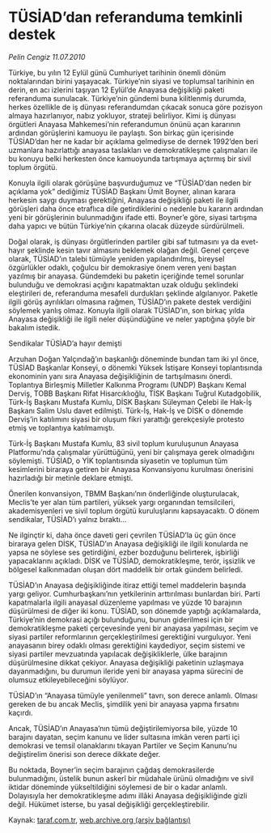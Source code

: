 # TÜSİAD’dan referanduma temkinli destek

*Pelin Cengiz 11.07.2010*

<div class="yazi"><p>Türkiye, bu yılın 12 Eylül günü Cumhuriyet tarihinin önemli dönüm noktalarından birini yaşayacak. Türkiye’nin siyasi ve toplumsal tarihinin en derin, en acı izlerini taşıyan 12 Eylül’de Anayasa değişikliği paketi referanduma sunulacak. Türkiye’nin gündemi buna kilitlenmiş durumda, herkes özellikle de iş dünyası referandumdan çıkacak sonuca göre pozisyon almaya hazırlanıyor, nabız yokluyor, strateji belirliyor. Kimi iş dünyası örgütleri Anayasa Mahkemesi’nin referandumun önünü açan kararının ardından görüşlerini kamuoyu ile paylaştı. Son birkaç gün içerisinde TÜSİAD’dan her ne kadar bir açıklama gelmediyse de dernek 1992’den beri uzmanlara hazırlattığı anayasa taslakları ve demokratikleşme çalışmaları ile bu konuyu belki herkesten önce kamuoyunda tartışmaya açtırmış bir sivil toplum örgütü.</p>
<p>Konuyla ilgili olarak görüşüne başvurduğumuz ve “TÜSİAD’dan neden bir açıklama yok” dediğimiz TÜSİAD Başkanı Ümit Boyner, alınan karara herkesin saygı duyması gerektiğini, Anayasa değişikliği paketi ile ilgili görüşleri daha önce etraflıca dile getirdiklerini o nedenle bu kararın ardından yeni bir görüşlerinin bulunmadığını ifade etti. Boyner’e göre, siyasi tartışma daha yapıcı ve bütün Türkiye’nin çıkarına olacak düzeyde sürdürülmeli.</p>
<p>Doğal olarak, iş dünyası örgütlerinden partiler gibi saf tutmasını ya da evet-hayır şeklinde kesin tavır almasını beklemek olağan değil. Genel çerçeve olarak, TÜSİAD’ın talebi tümüyle yeniden yapılandırılmış, bireysel özgürlükler odaklı, çoğulcu bir demokrasiye önem veren yeni baştan yazılmış bir anayasa. Gündemdeki bu paketin içeriğinde temel sorunlar bulunduğu ve demokrasi açığını kapatmaktan uzak olduğu şeklindeki eleştirileri de, referanduma mesafeli durdukları şeklinde algılanıyor. Paketle ilgili görüş ayrılıkları olmasına rağmen, TÜSİAD’ın pakete destek verdiğini söylemek yanlış olmaz. Konuyla ilgili olarak TÜSİAD’ın, son birkaç yılda Anayasa değişikliği ile ilgili neler düşündüğüne ve neler yaptığına şöyle bir bakalım istedik.</p>
<p>Sendikalar TÜSİAD’a hayır demişti</p>
<p>Arzuhan Doğan Yalçındağ’ın başkanlığı döneminde bundan tam iki yıl önce, TÜSİAD Başkanlar Konseyi, o dönemki Yüksek İstişare Konseyi toplantısında ekonominin yanı sıra Anayasa değişikliğinin de tartışılmasını önerdi. Toplantıya Birleşmiş Milletler Kalkınma Programı (UNDP) Başkanı Kemal Derviş, TOBB Başkanı Rifat Hisarcıklıoğlu, TİSK Başkanı Tuğrul Kutadgobilik, Türk-İş Başkanı Mustafa Kumlu, DİSK Başkanı Süleyman Çelebi ile Hak-İş Başkanı Salim Uslu davet edilmişti. Türk-İş, Hak-İş ve DİSK o dönemde Derviş’in katılımını siyasi bir oluşum fikri yarattığı gerekçesiyle protesto etmiş ve toplantıya katılmamıştı.</p>
<p>Türk-İş Başkanı Mustafa Kumlu, 83 sivil toplum kuruluşunun Anayasa Platformu’nda çalışmalar yürüttüğünü, yeni bir çalışmaya gerek olmadığını söylemişti. TÜSİAD, o YİK toplantısında siyasetin ve toplumun tüm kesimlerini biraraya getiren bir Anayasa Konvansiyonu kurulması önerisini hazırladığı bir metinle deklare etmişti.</p>
<p>Önerilen konvansiyon, TBMM Başkanı’nın önderliğinde oluşturulacak, Meclis’te yer alan tüm partileri, yüksek yargı organından temsilcileri, akademisyenleri ve sivil toplum örgütü kuruluşlarını kapsayacaktı. O dönem sendikalar, TÜSİAD’ı yalnız bıraktı...</p>
<p>Ne ilginçtir ki, daha önce daveti geri çevrilen TÜSİAD’la üç gün önce biraraya gelen DİSK, TÜSİAD’ın Anayasa değişikliği ile ilgili konularda ne yapsa ne söylese ses getirdiğini, ezber bozduğunu belirterek, işbirliği yapacaklarını açıkladı. DİSK ve TÜSİAD, demokratikleşme, terör, işsizlik ve bölgesel kalkınmadan oluşan dört maddelik bir ortak gündem belirledi.</p>
<p>TÜSİAD’ın Anayasa değişikliğinde itiraz ettiği temel maddelerin başında yargı geliyor. Cumhurbaşkanı’nın yetkilerinin arttırılması bunlardan biri. Parti kapatmalarla ilgili anayasal düzenleme yapılması ve yüzde 10 barajının düşürülmesi de diğer iki konu. TÜSİAD, son dönemde yaptığı açıklamalarda, Türkiye’nin demokrasi açığı bulunduğunu, bunun giderilmesi için bir demokratikleşme paketi çerçevesinde yeni bir anayasa yapılması, seçim ve siyasi partiler reformlarının gerçekleştirilmesi gerektiğini vurguluyor. Yeni anayasanın birey odaklı olması gerektiğini kaydediyor, seçim sistemi ve siyasi partiler mevzuatında yapılacak değişikliklerle, ülke barajının düşürülmesine dikkat çekiyor. Anayasa değişikliği paketinin uzlaşmaya dayanmadığını, bu durumun ileride yeni bir anayasa yapma sürecini de olumsuz etkileyebileceğini söylüyor.</p>
<p>TÜSİAD’ın “Anayasa tümüyle yenilenmeli” tavrı, son derece anlamlı. Olması gereken de bu ancak Meclis, şimdilik yeni bir anayasa yapma fırsatını kaçırdı.</p>
<p>Ancak, TÜSİAD’ın Anayasa’nın tümü değiştirilemiyorsa bile, yüzde 10 barajını dayatan, seçim kanunu ve lider sultasına imkân veren parti içi demokrasi ve temsil olanaklarını tıkayan Partiler ve Seçim Kanunu’nu değiştirelim önerisi son derece dikkate değer.</p>
<p>Bu noktada, Boyner’in seçim barajının çağdaş demokrasilerde bulunmadığını, üstelik bunun askerî bir müdahale ürünü olmadığını ve sivil iktidar döneminde yükseltildiğini söylemesi de bir o kadar anlamlı. Dolayısıyla her demokratikleşme adımı illâki Anayasa değişikliğinde gizli değil. Hükümet isterse, bu yasal değişikliği gerçekleştirebilir.</p></div>

Kaynak: [taraf.com.tr](http://www.taraf.com.tr:80/pelin-cengiz/makale-tusiad-dan-referanduma-temkinli-destek.htm), [web.archive.org (arşiv bağlantısı)](http://web.archive.org/web/20100728073927/http://www.taraf.com.tr:80/pelin-cengiz/makale-tusiad-dan-referanduma-temkinli-destek.htm)
